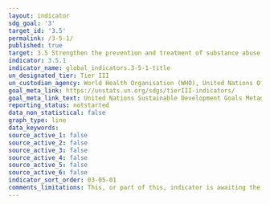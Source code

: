 ```yaml
---
layout: indicator
sdg_goal: '3'
target_id: '3.5'
permalink: /3-5-1/
published: true
target: 3.5 Strengthen the prevention and treatment of substance abuse, including narcotic drug abuse and harmful use of alcohol
indicator: 3.5.1
indicator_name: global_indicators.3-5-1-title
un_designated_tier: Tier III
un_custodian_agency: World Health Organisation (WHO), United Nations Office on Drugs and Crime (UNODC)
goal_meta_link: https://unstats.un.org/sdgs/tierIII-indicators/
goal_meta_link_text: United Nations Sustainable Development Goals Metadata (PDF 4.0 MB)
reporting_status: notstarted
data_non_statistical: false
graph_type: line
data_keywords:  
source_active_1: false
source_active_2: false
source_active_3: false
source_active_4: false
source_active_5: false
source_active_6: false
indicator_sort_order: 03-05-01
comments_limitations: This, or part of this, indicator is awaiting the development of internationally established methodology and standards (classified by the UN as tier 3). 
---
```

